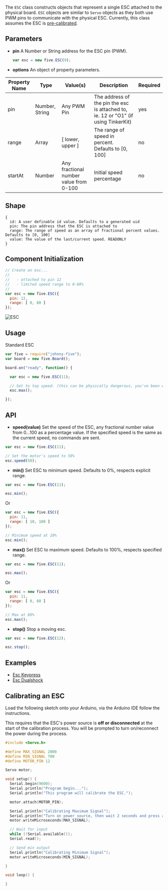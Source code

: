 The `ESC` class constructs objects that represent a single ESC attached to the physical board. `ESC` objects are similar to `Servo` objects as they both use PWM pins to communicate with the physical ESC. Currently, this class assumes the ESC is [pre-calibrated](#wiki-calibrating-an-esc).


## Parameters

- **pin** A Number or String address for the ESC pin (PWM).
  ```js
  var esc = new five.ESC(9);
  ```



- **options** An object of property parameters.
<table>
  <thead>
    <tr>
      <th>Property Name</th>
      <th>Type</th>
      <th>Value(s)</th>
      <th>Description</th>
      <th>Required</th>
    </tr>
  </thead>
  <tbody>
    <tr>
      <td>pin</td>
      <td>Number, String</td>
      <td>Any PWM Pin</td>
      <td>The address of the pin the esc is attached to, ie. 12 or "O1" (if using TinkerKit)</td>
      <td>yes</td>
    </tr>
    <tr>
      <td>range</td>
      <td>Array</td>
      <td>[ lower, upper ]</td>
      <td>The range of speed in percent. Defaults to [0, 100]</td>
      <td>no</td>
    </tr>
    <tr>
      <td>startAt</td>
      <td>Number</td>
      <td>Any fractional number value from 0-100</td>
      <td>Initial speed percentage</td>
      <td>no</td>
    </tr>
  </tbody>
</table>


## Shape

```
{ 
  id: A user definable id value. Defaults to a generated uid
  pin: The pin address that the ESC is attached to
  range: The range of speed as an array of fractional percent values. Defaults to [0, 100]
  value: The value of the last/current speed. READONLY
}
```

## Component Initialization

```js
// Create an esc...
// 
//   - attached to pin 12
//   - limited speed range to 0-80%
//
var esc = new five.ESC({
  pin: 12, 
  range: [ 0, 80 ]
});
```

![ESC](https://raw.github.com/rwaldron/johnny-five/master/docs/breadboard/esc-keypress.png)



## Usage

Standard ESC
```js
var five = require("johnny-five");
var board = new five.Board();

board.on("ready", function() {

  var esc = new five.ESC(11);

  // Set to top speed. (this can be physically dangerous, you've been warned.)
  esc.max();

});
```

## API

- **speed(value)** Set the speed of the ESC, any fractional number value from 0...100 as a percentage value. If the specified speed is the same as the current speed, no commands are sent.
```js
var esc = new five.ESC(11);

// Set the motor's speed to 50%
esc.speed(50);
```

- **min()** Set ESC to minimum speed. Defaults to 0%, respects explicit range.
```js
var esc = new five.ESC(11);

esc.min();
```
Or 
```js
var esc = new five.ESC({
  pin: 11, 
  range: [ 10, 100 ]
});

// Minimum speed at 10%
esc.min();
```

- **max()** Set ESC to maximum speed. Defaults to 100%, respects specified range.
```js
var esc = new five.ESC(11);

esc.max();
```
Or 
```js
var esc = new five.ESC({
  pin: 11, 
  range: [ 0, 80 ]
});

// Max at 80%
esc.max();
```

- **stop()** Stop a moving esc. 
```js
var esc = new five.ESC(12);

esc.stop();
```



## Examples
- [Esc Keypress](https://github.com/rwldrn/johnny-five/blob/master/docs/esc-keypress.md)
- [Esc Dualshock](https://github.com/rwldrn/johnny-five/blob/master/docs/esc-dualshock.md)


## Calibrating an ESC

Load the following sketch onto your Arduino, via the Arduino IDE follow the instructions.

This requires that the ESC's power source is **off or disconnected** at the start of the calibration process. You will be prompted to turn on/reconnect the power during the process.

```c
#include <Servo.h>

#define MAX_SIGNAL 2000
#define MIN_SIGNAL 700
#define MOTOR_PIN 12

Servo motor;

void setup() {
  Serial.begin(9600);
  Serial.println("Program begin...");
  Serial.println("This program will calibrate the ESC.");

  motor.attach(MOTOR_PIN);

  Serial.println("Calibrating Maximum Signal");
  Serial.println("Turn on power source, then wait 2 seconds and press any key + <enter>");
  motor.writeMicroseconds(MAX_SIGNAL);

  // Wait for input
  while (!Serial.available());
  Serial.read();

  // Send min output
  Serial.println("Calibrating Minimum Signal");
  motor.writeMicroseconds(MIN_SIGNAL);

}

void loop() {  

}
```
